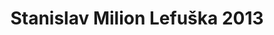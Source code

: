 ---
id: 59948b20-1f17-4ea6-baf7-cb1c730ec8b7
title: "Stanislav Milion Lefuška 2013"
price: 50000
year: 2013
description: "Projekt podporuje již tradiční vzdělávací seminář pro zájemce z celého regionu, kteří se chtějí dozvědět něco více o vzdělávání a rozvoji osobnosti svých dětí, ale i sebe samotných. Pod heslem „aby bylo doma dobře“ se budou účastnicí moci zapojit do interaktivní výuky největších odborníků na dané téma v ČR. Ty bude možno zajistit právě na základě podpory Nadačního fondu Kousek po kousku."
kouskovani: false
locationName: undefined
position:
  lng: 17.9135027904641
  lat: 49.71428001171857
---